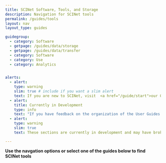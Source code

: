 ```yaml
---
title: SCINet Software, Tools, and Storage
description: Navigation for SCINet tools
permalink: /guides/tools
layout: nav
layout_type: guides

guidegroup:
  - category: Software
  - getpage: /guides/data/storage
  - getpage: /guides/data/transfer
  - category: Software
  - category: Use
  - category: Analytics


alerts: 
  - alert: 
    type: warning
    slim: true # include if you want a slim alert
    text: If you are new to SCINet, visit  <a href="/guide/start">our Quickstart Guide</a>
  - alert:
    title: Currently in Development
    type: info
    text: "If you have feedback on the organization of the User Guides sections, please email us at <a href='mailto:scinet@usda.gov'>scinet@usda.gov.</a>"
  - alert: 
    type: warning
    slim: true 
    text: These sections are currently in development and may have broken links or missing images.

---
```



**Use the navgation options or select one of the guides below to find SCINet tools**